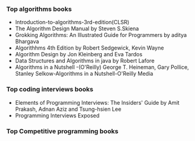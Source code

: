 ### Top algorithms books

* Introduction-to-algorithms-3rd-edition(CLSR)
* The Algorithm Design Manual by Steven S.Skiena
* Grokking Algorithms: An Illustrated Guide for Programmers by aditya Bhargava
* Algorithhms 4th Edition by Robert Sedgewick, Kevin Wayne
* Algorithm Design by Jon Kleinberg and Eva Tardos
* Data Structures and Algorithms in java by Robert Lafore
* Algorithms in a Nutshell -(O'Reilly) George T. Heineman, Gary Pollice, Stanley Selkow-Algorithms in a Nutshell-O'Reilly Media

### Top coding interviews books
* Elements of Programming Interviews: The Insiders' Guide by Amit Prakash, Adnan Aziz and Tsung-hsien Lee
* Programming Interviews Exposed

### Top Competitive programming books


